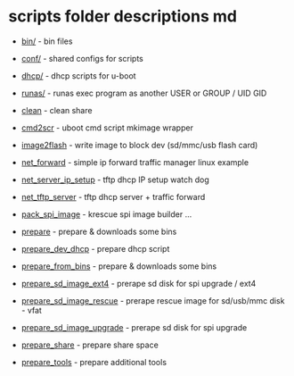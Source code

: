 # scripts folder descriptions md

+ [bin/](bin/) - bin files
+ [conf/](conf/) - shared configs for scripts
+ [dhcp/](dhcp/) - dhcp scripts for u-boot
+ [runas/](runas/) - runas exec program as another USER or GROUP / UID GID
   
+ [clean](clean) - clean share
+ [cmd2scr](cmd2scr) - uboot cmd script mkimage wrapper
+ [image2flash](image2flash) - write image to block dev (sd/mmc/usb flash card)
+ [net_forward](net_forward) - simple ip forward traffic manager linux example
+ [net_server_ip_setup](net_server_ip_setup) - tftp dhcp IP setup watch dog
+ [net_tftp_server](net_tftp_server) - tftp dhcp server + traffic forward
+ [pack_spi_image](pack_spi_image) - krescue spi image builder ...
+ [prepare](prepare) - prepare & downloads some bins
+ [prepare_dev_dhcp](prepare_dev_dhcp) - prepare dhcp script
+ [prepare_from_bins](prepare_from_bins) - prepare & downloads some bins
+ [prepare_sd_image_ext4](prepare_sd_image_ext4) - prerape sd disk for spi upgrade / ext4
+ [prepare_sd_image_rescue](prepare_sd_image_rescue) - prerape rescue image for sd/usb/mmc disk - vfat
+ [prepare_sd_image_upgrade](prepare_sd_image_upgrade) - prerape sd disk for spi upgrade
+ [prepare_share](prepare_share) - prepare share space
+ [prepare_tools](prepare_tools) - prepare additional tools
